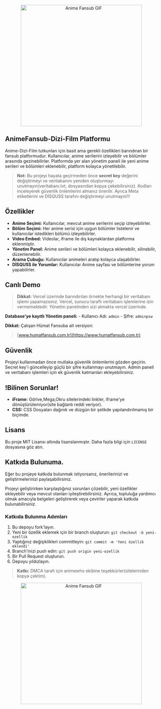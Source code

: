 <p align="center"> <img src="https://media1.tenor.com/m/IAkzeTqB_RMAAAAC/rin-tohsaka-carnival-pantasm.gif" alt="Anime Fansub GIF" width="400" /> </p>

## AnimeFansub-Dizi-Film Platformu

Anime-Dizi-Film tutkunları için basit ama gerekli özellikleri barındıran bir fansub platformudur. Kullanıcılar, anime serilerini izleyebilir ve bölümler arasında gezinebilirler. Platformda yer alan yönetim paneli ile yeni anime serileri ve bölümleri eklenebilir, platform kolayca yönetilebilir.

> **Not:** Bu projeyi hayata geçirmeden önce **secret key** değerini değiştirmeyi ve veritabanını yeniden oluşturmayı unutmayın(veritabanı.txt, dosyasından kopya çekebilirsiniz). Kodları inceleyerek güvenlik önlemlerini almanız önerilir. Ayrıca Meta etiketlerini ve DİSQUSS tarafını değiştirmeyi unutmayın!!!

## Özellikler

-   **Anime Seçimi:** Kullanıcılar, mevcut anime serilerini seçip izleyebilirler.
-   **Bölüm Seçimi:** Her anime serisi için uygun bölümler listelenir ve kullanıcılar istedikleri bölümü izleyebilirler.
-   **Video Embed:** Videolar, iframe ile dış kaynaklardan platforma eklenmiştir.
-   **Yönetim Panel:** Anime serileri ve bölümleri kolayca eklenebilir, silinebilir, düzenlenebilir.
-   **Arama Çubuğu:** Kullanıcılar animeleri aratıp kolayca ulaşabilirler.
-   **DİSQUSS ile Yorumlar:** Kullanıcılar Anime sayfası ve bölümlerine yorum yapabilirler.

## Canlı Demo

> **Dikkat:** Vercel üzerinde barındırılan örnekte herhangi bir veritabanı işlemi yapamazsınız. Vercel, sunucu taraflı veritabanı işlemlerine izin vermemektedir. Yönetim panelinden sizi atmakta vercel üzerinde.

**Database'ye kayıtlı Yönetim paneli:** - Kullanıcı Adı: `admin` - Şifre: `adminpsw`


**Dikkat:** Çalışan Hümat Fansuba ait versiyon:
> [www.humatfansub.com.tr](https://www.humatfansub.com.tr)

## Güvenlik

Projeyi kullanmadan önce mutlaka güvenlik önlemlerini gözden geçirin. Secret key'i güncelleyip güçlü bir şifre kullanmayı unutmayın. Admin paneli ve veritabanı işlemleri için ek güvenlik katmanları ekleyebilirsiniz.

## !Bilinen Sorunlar!

-   **iFrame:** Gdrive,Mega,Okru sitelerindeki linkler, iframe'ye dönüştürülemiyor(site bağlantı reddi veriyor).
-   **CSS:** CSS Dosyaları dağınık ve düzgün bir şelikde yapılandırılmamış bir biçimde.

## Lisans

Bu proje MIT Lisansı altında lisanslanmıştır. Daha fazla bilgi için `LICENSE` dosyasına göz atın.

## Katkıda Bulunuma.

Eğer bu projeye katkıda bulunmak istiyorsanız, önerilerinizi ve geliştirmelerinizi paylaşabilirsiniz.

Projeyi geliştirirken karşılaştığınız sorunları çözebilir, yeni özellikler ekleyebilir veya mevcut olanları iyileştirebilirsiniz. Ayrıca, topluluğa yardımcı olmak amacıyla belgeleri geliştirerek veya çeviriler yaparak katkıda bulunabilirsiniz.

### Katkıda Bulunma Adımları

1. Bu depoyu fork'layın.
2. Yeni bir özellik eklemek için bir branch oluşturun: `git checkout -b yeni-ozellik`
3. Yaptığınız değişiklikleri commitleyin: `git commit -m 'Yeni özellik eklendi'`
4. Branch'inizi push edin: `git push origin yeni-ozellik`
5. Bir Pull Request oluşturun.
6. Depoyu yıldızlayın.

> **Katkı:** DMCA tarafı için animewho ekibine teşekkürler(sitelerinden kopya çektim).

<p align="center"> <img src="https://media1.tenor.com/m/w5EFZpYKe8MAAAAC/anime-anime-funny.gif" alt="Anime Fansub GIF" width="400" /> </p>


